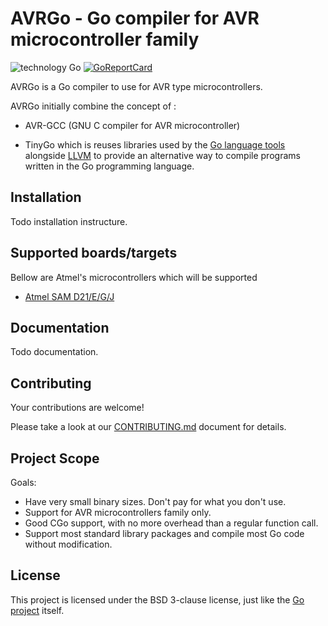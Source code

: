 # AVRGo - Go compiler for AVR microcontroller family

![technology Go](https://img.shields.io/badge/technology-go-blue.svg) [![GoReportCard](https://goreportcard.com/badge/github.com/avrgo-org/avrgo)](https://goreportcard.com/report/avrgo-org/avrgo)


AVRGo is a Go compiler to use for AVR type microcontrollers.

AVRGo initially combine the concept of :
* AVR-GCC (GNU C compiler for AVR microcontroller)

* TinyGo which is reuses libraries used by the [Go language tools](https://golang.org/pkg/go/) alongside [LLVM](http://llvm.org) to provide an alternative way to compile programs written in the Go programming language.

## Installation
Todo installation instructure.

## Supported boards/targets
Bellow are Atmel's microcontrollers which will be supported 

* [Atmel SAM D21/E/G/J](https://cdn.sparkfun.com/datasheets/Dev/Arduino/Boards/Atmel-42181-SAM-D21_Datasheet.pdf)

## Documentation
Todo documentation.

## Contributing

Your contributions are welcome!

Please take a look at our [CONTRIBUTING.md](./CONTRIBUTING.md) document for details.

## Project Scope

Goals:

* Have very small binary sizes. Don't pay for what you don't use.
* Support for AVR microcontrollers family only.
* Good CGo support, with no more overhead than a regular function call.
* Support most standard library packages and compile most Go code without modification.

## License

This project is licensed under the BSD 3-clause license, just like the [Go project](https://golang.org/LICENSE) itself.

